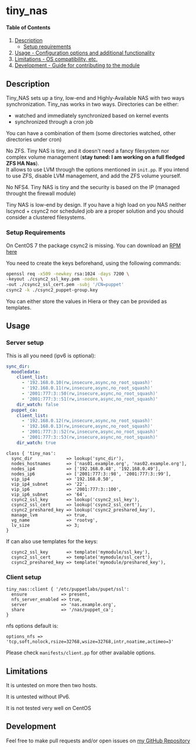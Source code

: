 # tiny_nas

#### Table of Contents

1. [Description](#description)
    * [Setup requirements](#setup-requirements)
1. [Usage - Configuration options and additional functionality](#usage)
1. [Limitations - OS compatibility, etc.](#limitations)
1. [Development - Guide for contributing to the module](#development)

## Description

Tiny_NAS sets up a tiny, low-end and Highly-Available NAS with two ways synchronization.
Tiny_nas works in two ways. Directories can be either:

* watched and immediately synchronized based on kernel events
* synchronized through a cron job

You can have a combination of them (some directories watched, other directories under cron)

No ZFS. Tiny NAS is tiny, and it doesn't need a fancy filesystem nor complex volume management (**stay tuned: I am working on a full fledged ZFS HA Nas**).  
It allows to use LVM through the options mentioned in `init.pp`.
If you intend to use ZFS, disable LVM management, and add the ZFS volume yourself.

No NFS4. Tiny NAS is tiny and the security is based on the IP (managed throught the firewall module)

Tiny NAS is low-end by design.
If you have a high load on you NAS neither lscyncd + csync2 nor scheduled job are a proper solution and you should consider a clustered filesystems.

### Setup Requirements

On CentOS 7 the package csync2 is missing.
You can download an [RPM here](http://repo.okay.com.mx/?dir=centos/7/x86_64/release)

You need to create the keys beforehand, using the following commands:

```sh
openssl req -x509 -newkey rsa:1024 -days 7200 \
-keyout ./csync2_ssl_key.pem -nodes \
-out ./csync2_ssl_cert.pem -subj '/CN=puppet'
csync2 -k ./csync2_puppet-group.key
```

You can either store the values in Hiera or they can be provided as templates.

## Usage

### Server setup

This is all you need (ipv6 is optional):

```yaml
sync_dir:
  moodledata:
    client_list:
      - '192.168.0.10(rw,insecure,async,no_root_squash)'
      - '192.168.0.11(rw,insecure,async,no_root_squash)'
      - '2001:777:3::50(rw,insecure,async,no_root_squash)'
      - '2001:777:3::51(rw,insecure,async,no_root_squash)'
    dir_watch: false
  puppet_ca:
    client_list:
      - '192.168.0.12(rw,insecure,async,no_root_squash)'
      - '192.168.0.13(rw,insecure,async,no_root_squash)'
      - '2001:777:3::52(rw,insecure,async,no_root_squash)'
      - '2001:777:3::53(rw,insecure,async,no_root_squash)'
    dir_watch: true
```

```puppet
class { 'tiny_nas':
  sync_dir             => lookup('sync_dir'),
  nodes_hostnames      => ['nas01.example.org', 'nas02.example.org'],
  nodes_ip4            => ['192.168.0.48', '192.168.0.49'],
  nodes_ip6            => ['2001:777:3::98', '2001:777:3::99'],
  vip_ip4              => '192.168.0.50',
  vip_ip4_subnet       => '22',
  vip_ip6              => '2001:777:3::100',
  vip_ip6_subnet       => '64',
  csync2_ssl_key       => lookup('csync2_ssl_key'),
  csync2_ssl_cert      => lookup('csync2_ssl_cert'),
  csync2_preshared_key => lookup('csync2_preshared_key'),
  manage_lvm           => true,
  vg_name              => 'rootvg',
  lv_size              => 3;
}
```

If can also use templates for the keys:

```puppet
  csync2_ssl_key       => template('mymodule/ssl_key'),
  csync2_ssl_cert      => template('mymodule/ssl_cert'),
  csync2_preshared_key => template('mymodule/preshared_key'),
```

### Client setup

```puppet
tiny_nas::client { '/etc/puppetlabs/pupet/ssl':
  ensure             => present,
  nfs_server_enabled => true,
  server             => 'nas.example.org',
  share              => '/nas/puppet_ca';
}
```

nfs options default is:

```puppet
options_nfs => 'tcp,soft,nolock,rsize=32768,wsize=32768,intr,noatime,actimeo=3'
```

Please check `manifests/client.pp` for other available options.

## Limitations

It is untested on more then two hosts.

It is untested without IPv6.

It is not tested very well on CentOS

## Development

Feel free to make pull requests and/or open issues on [my GitHub Repository](https://github.com/maxadamo/tiny_nas)
